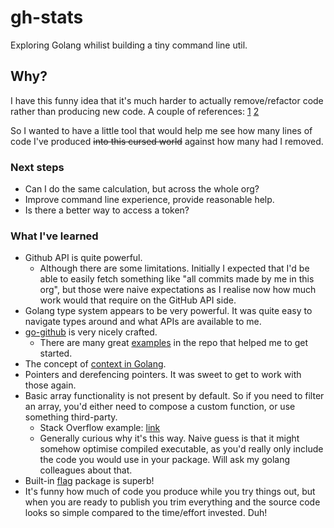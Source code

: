 # gh-stats

Exploring Golang whilist building a tiny command line util.

## Why?

I have this funny idea that it's much harder to actually remove/refactor code rather than producing new code. A couple of references: [1](https://news.ycombinator.com/item?id=10979240) [2](https://blog.codinghorror.com/the-best-code-is-no-code-at-all/)

So I wanted to have a little tool that would help me see how many lines of code I've produced ~~into this cursed world~~ against how many had I removed.

### Next steps

* Can I do the same calculation, but across the whole org?
* Improve command line experience, provide reasonable help.
* Is there a better way to access a token?

### What I've learned

* Github API is quite powerful.
   * Although there are some limitations. Initially I expected that I'd be able to easily fetch something like "all commits made by me in this org", but those were naive expectations as I realise now how much work would that require on the GitHub API side.
* Golang type system appears to be very powerful. It was quite easy to navigate types around and what APIs are available to me.
* [go-github](https://github.com/google/go-github) is very nicely crafted. 
   * There are many great [examples](https://github.com/google/go-github/tree/master/example) in the repo that helped me to get started.
* The concept of [context in Golang](https://pkg.go.dev/context).
* Pointers and derefencing pointers. It was sweet to get to work with those again.
* Basic array functionality is not present by default. So if you need to filter an array, you'd either need to compose a custom function, or use something third-party.
   * Stack Overflow example: [link](https://stackoverflow.com/questions/37562873/most-idiomatic-way-to-select-elements-from-an-array-in-golang)
   * Generally curious why it's this way. Naive guess is that it might somehow optimise compiled executable, as you'd really only include the code you would use in your package. Will ask my golang colleagues about that.
* Built-in [flag](https://pkg.go.dev/flag) package is superb!
* It's funny how much of code you produce while you try things out, but when you are ready to publish you trim everything and the source code looks so simple compared to the time/effort invested. Duh!
